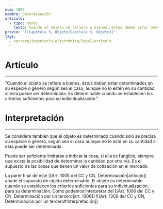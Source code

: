 ```yaml
---
num: 1005
nombre: Determinación
articulo:
  - tipo: texto
    texto: Cuando el objeto se refiere a bienes, éstos deben estar determinados en su especie o género según sea el caso, aunque no lo estén en su cantidad, si ésta puede ser determinada. Es determinable cuando se establecen los criterios suficientes para su individualización.
previo: "[[Capítulo 5, Objeto|Capítulo 5, Objeto]]"
tags:
  - carrera/ingeniería-electrónica/legal/articulo
---
```

# Artículo
---
"Cuando el objeto se refiere a bienes, éstos deben estar determinados en su especie o género según sea el caso, aunque no lo estén en su cantidad, si ésta puede ser determinada. Es determinable cuando se establecen los criterios suficientes para su individualización."

# Interpretación
---
Se considera también que el objeto es determinado cuando solo se precisa su especie o género, según sea el caso aunque no lo esté en su cantidad si esta puede ser determinada.

Puede ser suficiente limitarse a indicar la cosa, si ella es fungible, siempre que exista la posibilidad de determinar la cantidad por otra vía. Es el supuesto de las cosas que tienen un valor de cotización en el mercado.

La parte final de este [[Art. 1005 del CC y CN, Determinación|artículo]] añade el supuesto de objeto determinable. El objeto es determinable cuando se establecen los criterios suficientes para su individualización, para su determinación. Como podemos interpretar del [[Art. 1006 del CC y CN, Determinación por un tercero|art. 1006]] ![[Art. 1006 del CC y CN, Determinación por un tercero#Interpretación]]